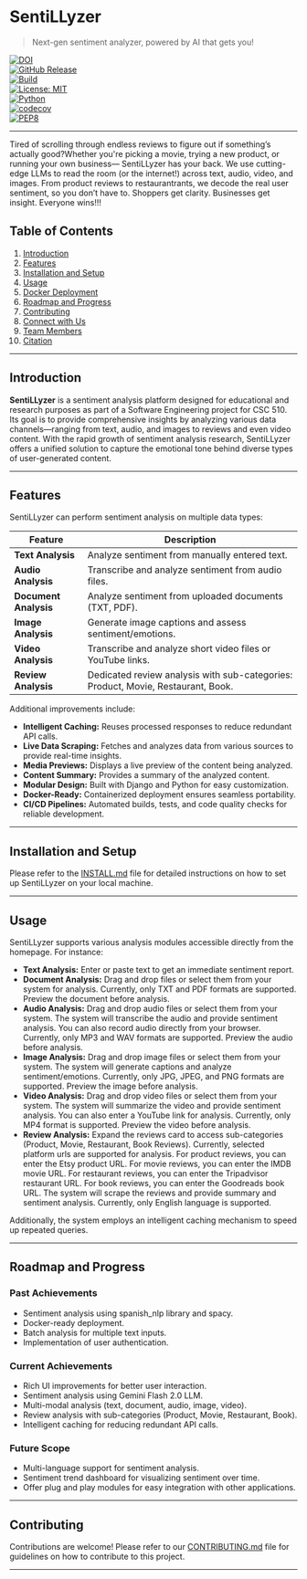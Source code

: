 # SentiLLyzer

> Next-gen sentiment analyzer, powered by AI that gets you!

[![DOI](https://zenodo.org/badge/869224666.svg)](https://doi.org/10.5281/zenodo.14226600)  
[![GitHub Release](https://img.shields.io/github/v/release/SE-Group20/Sentimental-Analyzer-Pro)](https://github.com/SE-Group20/Sentimental-Analyzer-Pro/releases)  
[![Build](https://github.com/csc510-group11/SentiLLyzer/actions/workflows/main.yml/badge.svg)](https://github.com/csc510-group11/Sentimental-Analyzer-Pro/actions/workflows/main.yml)  
[![License: MIT](https://img.shields.io/badge/License-MIT-green.svg)](https://opensource.org/licenses/MIT)  
[![Python](https://img.shields.io/badge/python-latest-brightgreen.svg)](https://www.python.org/)  
[![codecov](https://codecov.io/gh/csc510-group11/SentiLLyzer/graph/badge.svg?token=G314IO3WO7)](https://codecov.io/gh/csc510-group11/SentiLLyzer)  
[![PEP8](https://img.shields.io/badge/code%20style-pep8-orange.svg)](https://www.python.org/dev/peps/pep-0008/)

---

Tired of scrolling through endless reviews to figure out if something’s actually good?Whether you're picking a movie, trying a new product, or running your own business— SentiLLyzer has your back. We use cutting-edge LLMs to read the room (or the internet!) across text, audio, video, and images. From product reviews to restaurantrants, we decode the real user sentiment, so you don’t have to. Shoppers get clarity. Businesses get insight. Everyone wins!!!

## Table of Contents

1. [Introduction](#introduction)
2. [Features](#features)
3. [Installation and Setup](#installation-and-setup)
4. [Usage](#usage)
5. [Docker Deployment](#docker-deployment)
6. [Roadmap and Progress](#roadmap)
7. [Contributing](#contributing)
8. [Connect with Us](#connect-with-us)
9. [Team Members](#team-members)
10. [Citation](#citation)

---

## Introduction

**SentiLLyzer** is a sentiment analysis platform designed for educational and research purposes as part of a Software Engineering project for CSC 510. Its goal is to provide comprehensive insights by analyzing various data channels—ranging from text, audio, and images to reviews and even video content. With the rapid growth of sentiment analysis research, SentiLLyzer offers a unified solution to capture the emotional tone behind diverse types of user-generated content.

---

## Features

SentiLLyzer can perform sentiment analysis on multiple data types:

| Feature                   | Description                                          |
| ------------------------- | ---------------------------------------------------- |
| **Text Analysis**         | Analyze sentiment from manually entered text.        |
| **Audio Analysis**        | Transcribe and analyze sentiment from audio files.   |
| **Document Analysis**     | Analyze sentiment from uploaded documents (TXT, PDF).|
| **Image Analysis**        | Generate image captions and assess sentiment/emotions.|
| **Video Analysis**        | Transcribe and analyze short video files or YouTube links.|
| **Review Analysis**       | Dedicated review analysis with sub-categories: Product, Movie, Restaurant, Book.|

Additional improvements include:

- **Intelligent Caching:** Reuses processed responses to reduce redundant API calls.
- **Live Data Scraping:** Fetches and analyzes data from various sources to provide real-time insights.
- **Media Previews:** Displays a live preview of the content being analyzed.
- **Content Summary:** Provides a summary of the analyzed content.
- **Modular Design:** Built with Django and Python for easy customization.
- **Docker-Ready:** Containerized deployment ensures seamless portability.
- **CI/CD Pipelines:** Automated builds, tests, and code quality checks for reliable development.

---

## Installation and Setup

Please refer to the [INSTALL.md](INSTALL.md) file for detailed instructions on how to set up SentiLLyzer on your local machine.

---

## Usage

SentiLLyzer supports various analysis modules accessible directly from the homepage. For instance:

- **Text Analysis:** Enter or paste text to get an immediate sentiment report.
- **Document Analysis:** Drag and drop files or select them from your system for analysis. Currently, only TXT and PDF formats are supported. Preview the document before analysis.
- **Audio Analysis:** Drag and drop audio files or select them from your system. The system will transcribe the audio and provide sentiment analysis. You can also record audio directly from your browser. Currently, only MP3 and WAV formats are supported. Preview the audio before analysis.
- **Image Analysis:** Drag and drop image files or select them from your system. The system will generate captions and analyze sentiment/emotions. Currently, only JPG, JPEG, and PNG formats are supported. Preview the image before analysis.
- **Video Analysis:** Drag and drop video files or select them from your system. The system will summarize the video and provide sentiment analysis. You can also enter a YouTube link for analysis. Currently, only MP4 format is supported. Preview the video before analysis.
- **Review Analysis:** Expand the reviews card to access sub-categories (Product, Movie, Restaurant, Book Reviews). Currently, selected platform urls are supported for analysis. For product reviews, you can enter the Etsy product URL. For movie reviews, you can enter the IMDB movie URL. For restaurant reviews, you can enter the Tripadvisor restaurant URL. For book reviews, you can enter the Goodreads book URL. The system will scrape the reviews and provide summary and sentiment analysis. Currently, only English language is supported.

Additionally, the system employs an intelligent caching mechanism to speed up repeated queries.

---

## Roadmap and Progress

### Past Achievements

- Sentiment analysis using spanish_nlp library and spacy.
- Docker-ready deployment.
- Batch analysis for multiple text inputs.
- Implementation of user authentication.

### Current Achievements

- Rich UI improvements for better user interaction.
- Sentiment analysis using Gemini Flash 2.0 LLM.
- Multi-modal analysis (text, document, audio, image, video).
- Review analysis with sub-categories (Product, Movie, Restaurant, Book).
- Intelligent caching for reducing redundant API calls.

### Future Scope

- Multi-language support for sentiment analysis.
- Sentiment trend dashboard for visualizing sentiment over time.
- Offer plug and play modules for easy integration with other applications.

---

## Contributing

Contributions are welcome! Please refer to our [CONTRIBUTING.md](CONTRIBUTING.md) file for guidelines on how to contribute to this project.

---

